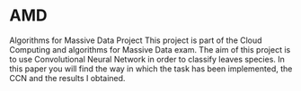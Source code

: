 # AMD
Algorithms for Massive Data Project
This project is part of the Cloud Computing and algorithms for Massive Data exam.
The aim of this project is to use Convolutional Neural Network in order to classify leaves species. In this paper you will find the way in which the task has been implemented, the CCN and the results I obtained.
